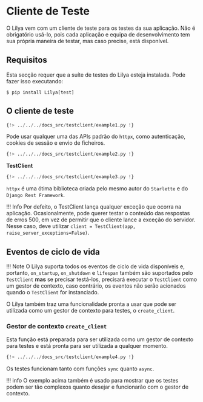 # Cliente de Teste

O Lilya vem com um cliente de teste para os testes da sua aplicação. Não é obrigatório usá-lo, pois cada aplicação e equipa de desenvolvimento tem sua própria maneira de testar, mas caso precise, está disponível.

## Requisitos

Esta secção requer que a suíte de testes do Lilya esteja instalada. Pode fazer isso executando:

```shell
$ pip install Lilya[test]
```

## O cliente de teste

```python
{!> ../../../docs_src/testclient/example1.py !}
```

Pode usar qualquer uma das APIs padrão do `httpx`, como autenticação, cookies de sessão e envio de ficheiros.

```python
{!> ../../../docs_src/testclient/example2.py !}
```

**TestClient**

```python
{!> ../../../docs_src/testclient/example3.py !}
```

`httpx` é uma ótima biblioteca criada pelo mesmo autor do `Starlette` e do `Django Rest Framework`.

!!! Info
    Por defeito, o TestClient lança qualquer exceção que ocorra na aplicação.
    Ocasionalmente, pode querer testar o conteúdo das respostas de erros 500, em vez de permitir que o cliente lance a exceção do servidor. Nesse caso, deve utilizar `client = TestClient(app, raise_server_exceptions=False)`.

## Eventos de ciclo de vida

!!! Note
    O Lilya suporta todos os eventos de ciclo de vida disponíveis e, portanto, `on_startup`, `on_shutdown` e `lifespan` também são suportados pelo `TestClient` **mas** se
    precisar testá-los, precisará executar o `TestClient` como um gestor de contexto, caso contrário, os eventos não serão acionados quando o `TestClient` for instanciado.

O Lilya também traz uma funcionalidade pronta a usar que pode ser utilizada como um gestor de contexto para testes, o `create_client`.

### Gestor de contexto `create_client`

Esta função está preparada para ser utilizada como um gestor de contexto para testes e está pronta para ser utilizada a qualquer momento.

```python
{!> ../../../docs_src/testclient/example4.py !}
```

Os testes funcionam tanto com funções `sync` quanto `async`.

!!! info
    O exemplo acima também é usado para mostrar que os testes podem ser tão complexos quanto desejar e funcionarão com o gestor de contexto.
